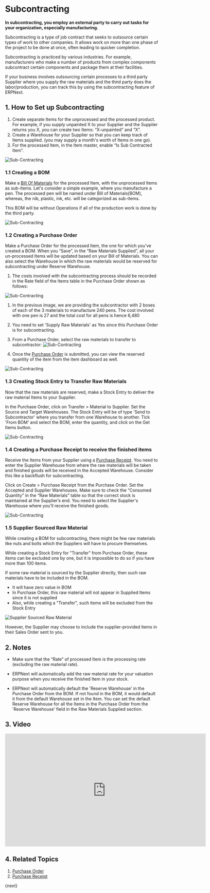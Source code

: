 <!-- add-breadcrumbs -->
# Subcontracting

**In subcontracting, you employ an external party to carry out tasks for your organization, especially manufacturing.**

Subcontracting is a type of job contract that seeks to outsource certain types
of work to other companies. It allows work on more than one phase of the
project to be done at once, often leading to quicker completion.

Subcontracting is practiced by various industries. For example, manufacturers
who make a number of products from complex components subcontract certain
components and package them at their facilities.

If your business involves outsourcing certain processes to a third party Supplier where you supply the raw materials and the third party does the labor/production, you can track this by using the subcontracting feature of ERPNext.

## 1. How to Set up Subcontracting

1. Create separate Items for the unprocessed and the processed product. For example, if you supply unpainted X to your Supplier and the Supplier returns you X, you can create two Items: “X-unpainted” and “X”.
2. Create a Warehouse for your Supplier so that you can keep track of Items supplied. (you may supply a month's worth of Items in one go).
3. For the processed Item, in the Item master, enable “Is Sub Contracted Item”.

  <img class="screenshot" alt="Sub-Contracting" src="{{docs_base_url}}/assets/img/manufacturing/subcontract.png">

### 1.1 Creating a BOM
Make a [Bill Of Materials](/docs/v13/user/manual/en/manufacturing/bill-of-materials) for the processed Item, with the unprocessed Items as sub-items. Let's consider a simple example, where you manufacture a pen. The processed
pen will be named under Bill of Materials(BOM), whereas, the nib, plastic, ink, etc. will be categorized as sub-items.

This BOM will be without Operations if all of the production work is done by the third party.

<img class="screenshot" alt="Sub-Contracting" src="{{docs_base_url}}/assets/img/manufacturing/subcontract2.png">

### 1.2 Creating a Purchase Order
Make a Purchase Order for the processed Item, the one for which you've created a BOM. When you “Save”, in the “Raw Materials Supplied”, all your un-processed Items will be updated based on your Bill of Materials. You can also select the Warehouse in which the raw materials would be reserved for subcontracting under Reserve Warehouse.

1. The costs involved with the subcontracting process should be recorded in the Rate field of the Items table in the Purchase Order shown as follows:

  <img class="screenshot" alt="Sub-Contracting" src="{{docs_base_url}}/assets/img/manufacturing/subcontract3.png">

1. In the previous image, we are providing the subcontractor with 2 boxes of each of the 3 materials to manufacture 240 pens. The cost involved with one pen is 27 and the total cost for all pens is hence 6,480

1. You need to set 'Supply Raw Materials' as Yes since this Purchase Order is for subcontracting.

1. From a Purchase Order, select the raw materials to transfer to subcontractor:
  ![Sub-Contracting](/docs/v13/assets/img/buying/subcontract-transfer-materials.gif)

1. Once the [Purchase Order](/docs/v13/user/manual/en/buying/purchase-order#35-raw-materials-supplied) is submitted, you can view the reserved quantity of the item from the item dashboard as well.

  <img class="screenshot" alt="Sub-Contracting" src="{{docs_base_url}}/assets/img/manufacturing/subcontract3-reserved-material.png">

### 1.3 Creating Stock Entry to Transfer Raw Materials
Now that the raw materials are reserved, make a Stock Entry to deliver the raw material Items to your Supplier.

In the Purchase Order, click on Transfer > Material to Supplier. Set the Source and Target Warehouses. The Stock Entry will be of type 'Send to Subcontractor' where you transfer from one Warehouse to another. Tick 'From BOM' and select the BOM, enter the quantity, and click on the Get Items button.

<img class="screenshot" alt="Sub-Contracting" src="{{docs_base_url}}/assets/img/manufacturing/subcontract4.png">

### 1.4 Creating a Purchase Receipt to receive the finished items
Receive the Items from your Supplier using a [Purchase Receipt](/docs/v13/user/manual/en/stock/purchase-receipt). You need to enter the Supplier Warehouse from where the raw materials will be taken and finished goods will be received in the Accepted Warehouse. Consider this like a backflush for subcontracting.

Click on Create > Purchase Receipt from the Purchase Order. Set the Accepted and Supplier Warehouses. Make sure to check the “Consumed Quantity” in the “Raw Materials” table so that the correct stock is maintained at the Supplier’s end. You need to select the Supplier's Warehouse where you'll receive the finished goods.

<img class="screenshot" alt="Sub-Contracting" src="{{docs_base_url}}/assets/img/manufacturing/subcontract5.png">

### 1.5 Supplier Sourced Raw Material
While creating a BOM for subcontracting, there might be few raw materials like nuts and bolts which the Suppliers will have to procure themselves.

While creating a Stock Entry for "Transfer" from Purchase Order, these items can be excluded one by one, but it is impossible to do so if you have more than 100 items.

If some raw material is sourced by the Supplier directly, then such raw materials have to be included in the BOM.

* It will have zero value in BOM
* In Purchase Order, this raw material will not appear in Supplied Items since it is not supplied
* Also, while creating a "Transfer", such items will be excluded from the Stock Entry

<img class="screenshot" alt="Supplier Sourced Raw Material" src="{{docs_base_url}}/assets/img/manufacturing/supplier_sourced_subcontracting.png">

However, the Supplier may choose to include the supplier-provided items in their Sales Order sent to you.

## 2. Notes
* Make sure that the “Rate” of processed Item is the processing rate
(excluding the raw material rate).

* ERPNext will automatically add the raw material rate for your
valuation purpose when you receive the finished Item in your stock.

* ERPNext will automatically default the 'Reserve Warehouse' in the Purchase Order
from the BOM. If not found in the BOM, it would default it from the default
Warehouse set in the Item. You can set the default Reserve Warehouse for all the Items in the Purchase Order from the 'Reserve Warehouse' field in the Raw Materials Supplied section.

## 3. Video

<iframe width="660" height="371" src="https://www.youtube.com/embed/ThiMCC2DtKo" frameborder="0" allowfullscreen></iframe>

## 4. Related Topics
1. [Purchase Order](/docs/v13/user/manual/en/buying/purchase-order)
1. [Purchase Receipt](/docs/v13/user/manual/en/stock/purchase-receipt)

{next}
